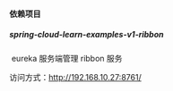 #### 依赖项目

##### spring-cloud-learn-examples-v1-ribbon    

​		eureka 服务端管理 ribbon 服务

访问方式：http://192.168.10.27:8761/
